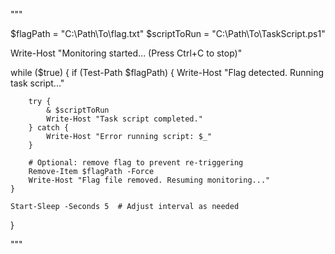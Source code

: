 """


$flagPath = "C:\Path\To\flag.txt"
$scriptToRun = "C:\Path\To\TaskScript.ps1"

Write-Host "Monitoring started... (Press Ctrl+C to stop)"

while ($true) {
    if (Test-Path $flagPath) {
        Write-Host "Flag detected. Running task script..."

        try {
            & $scriptToRun
            Write-Host "Task script completed."
        } catch {
            Write-Host "Error running script: $_"
        }

        # Optional: remove flag to prevent re-triggering
        Remove-Item $flagPath -Force
        Write-Host "Flag file removed. Resuming monitoring..."
    }

    Start-Sleep -Seconds 5  # Adjust interval as needed
}



"""
